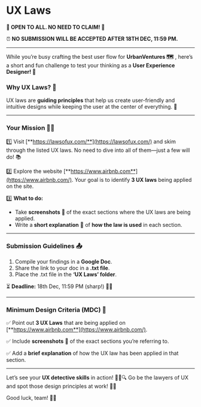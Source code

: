 # UX Laws

**🚀 OPEN TO ALL. NO NEED TO CLAIM! 🚀**

⏰ **NO SUBMISSION WILL BE ACCEPTED AFTER 18TH DEC, 11:59 PM.**

---

While you’re busy crafting the best user flow for **UrbanVentures 🗺️** , here’s a short and fun challenge to test your thinking as a **User Experience Designer! 🎯**

### **Why UX Laws? 🤔**

UX laws are **guiding principles** that help us create user-friendly and intuitive designs while keeping the user at the center of everything. 🌟

---

### **Your Mission 🕵️‍♂️**

1️⃣ Visit [**https://lawsofux.com/**](https://lawsofux.com/) and skim through the listed UX laws. No need to dive into all of them—just a few will do! 📚

2️⃣ Explore the website [**https://www.airbnb.com**](https://www.airbnb.com/). Your goal is to identify **3 UX laws** being applied on the site.

3️⃣ **What to do:**

- Take **screenshots** 📸 of the exact sections where the UX laws are being applied.
- Write a **short explanation** 📝 of **how the law is used** in each section.

---

### **Submission Guidelines 📤**

1. Compile your findings in a **Google Doc**.
2. Share the link to your doc in a **.txt file**.
3. Place the .txt file in the **‘UX Laws’ folder**.

⏳ **Deadline:** 18th Dec, 11:59 PM (sharp!) 🚫⏰

---

### **Minimum Design Criteria (MDC) 🎯**

✅ Point out **3 UX Laws** that are being applied on [**https://www.airbnb.com**](https://www.airbnb.com/).

✅ Include **screenshots** 📸 of the exact sections you’re referring to.

✅ Add a **brief explanation** of how the UX law has been applied in that section.

---

Let’s see your **UX detective skills** in action! 🕵️‍♀️🔍 Go be the lawyers of UX and spot those design principles at work! 🎨✨

Good luck, team! 💪🔥
